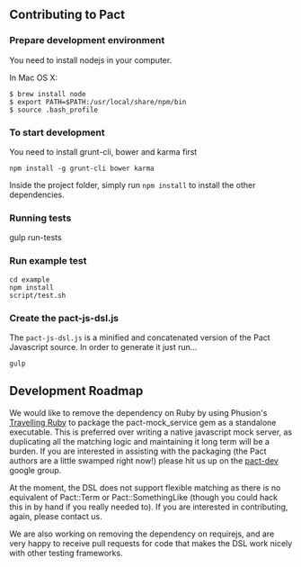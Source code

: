 Contributing to Pact
-----

### Prepare development environment

You need to install nodejs in your computer.

In Mac OS X:

    $ brew install node
    $ export PATH=$PATH:/usr/local/share/npm/bin
    $ source .bash_profile

### To start development

You need to install grunt-cli, bower and karma first

    npm install -g grunt-cli bower karma

Inside the project folder, simply run `npm install` to install the other dependencies.

### Running tests

  gulp run-tests

### Run example test

    cd example
    npm install
    script/test.sh

### Create the pact-js-dsl.js
The `pact-js-dsl.js` is a minified and concatenated version of the Pact Javascript source. In order to generate it just run...

    gulp

## Development Roadmap

We would like to remove the dependency on Ruby by using Phusion's [Travelling Ruby](https://github.com/phusion/traveling-ruby) to package the pact-mock_service gem as a standalone executable. This is preferred over writing a native javascript mock server, as duplicating all the matching logic and maintaining it long term will be a burden. If you are interested in assisting with the packaging (the Pact authors are a little swamped right now!) please hit us up on the [pact-dev](https://groups.google.com/forum/#!forum/pact-dev) google group.

At the moment, the DSL does not support flexible matching as there is no equivalent of Pact::Term or Pact::SomethingLike (though you could hack this in by hand if you really needed to). If you are interested in contributing, again, please contact us.

We are also working on removing the dependency on requirejs, and are very happy to receive pull requests for code that makes the DSL work nicely with other testing frameworks.
